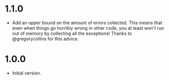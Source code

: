 # 1.1.0

* Add an upper bound on the amount of errors collected. This means that even
  when things go horribly wrong in other code, you at least won't run out of
  memory by collecting all the exceptions! Thanks to @gregorycollins for
  this advice.

# 1.0.0

* Initial version.
